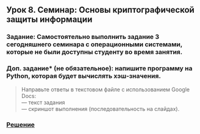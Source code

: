 ## Урок 8. Семинар: Основы криптографической защиты информации

### Задание: Самостоятельно выполнить задание 3 сегодняшнего семинара с операционными системами, которые не были доступны студенту во время занятия.

### Доп. задание* (не обязательное): напишите программу на Python, которая будет вычислять хэш-значения.

>Направьте ответы в текстовом файле с использованием Google Docs:  
— текст задания  
— скриншот выполнения (последовательность на слайдах).  

### [Решение](https://docs.google.com/document/d/1nBh-i34RfCZ_bPc63oitPuBciHsbih-D6RWdgEeFUgc/edit?usp=sharing)